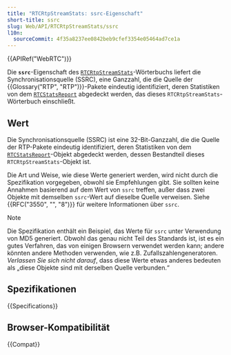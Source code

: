 ```yaml
---
title: "RTCRtpStreamStats: ssrc-Eigenschaft"
short-title: ssrc
slug: Web/API/RTCRtpStreamStats/ssrc
l10n:
  sourceCommit: 4f35a8237ee0842beb9cfef3354e05464ad7ce1a
---
```


{{APIRef("WebRTC")}}

Die **`ssrc`**-Eigenschaft des [`RTCRtpStreamStats`](/de/docs/Web/API/RTCRtpStreamStats)-Wörterbuchs liefert die Synchronisationsquelle (SSRC), eine Ganzzahl, die die Quelle der {{Glossary("RTP", "RTP")}}-Pakete eindeutig identifiziert, deren Statistiken von dem [`RTCStatsReport`](/de/docs/Web/API/RTCStatsReport) abgedeckt werden, das dieses `RTCRtpStreamStats`-Wörterbuch einschließt.

## Wert

Die Synchronisationsquelle (SSRC) ist eine 32-Bit-Ganzzahl, die die Quelle der RTP-Pakete eindeutig identifiziert, deren Statistiken von dem [`RTCStatsReport`](/de/docs/Web/API/RTCStatsReport)-Objekt abgedeckt werden, dessen Bestandteil dieses `RTCRtpStreamStats`-Objekt ist.

Die Art und Weise, wie diese Werte generiert werden, wird nicht durch die Spezifikation vorgegeben, obwohl sie Empfehlungen gibt. Sie sollten keine Annahmen basierend auf dem Wert von `ssrc` treffen, außer dass zwei Objekte mit demselben `ssrc`-Wert auf dieselbe Quelle verweisen. Siehe {{RFC("3550", "", "8")}} für weitere Informationen über `ssrc`.

> [!NOTE]
> Die Spezifikation enthält ein Beispiel, das Werte für `ssrc` unter Verwendung von MD5 generiert. Obwohl das genau nicht Teil des Standards ist, ist es ein gutes Verfahren, das von einigen Browsern verwendet werden kann; andere könnten andere Methoden verwenden, wie z.B. Zufallszahlengeneratoren. _Verlassen Sie sich nicht darauf_, dass diese Werte etwas anderes bedeuten als „diese Objekte sind mit derselben Quelle verbunden.“

## Spezifikationen

{{Specifications}}

## Browser-Kompatibilität

{{Compat}}

